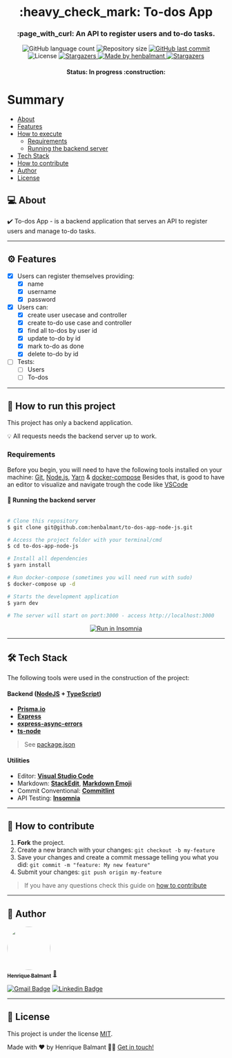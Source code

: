 

<h1 align="center">
     :heavy_check_mark: To-dos App
</h1>

<h3 align="center">
    :page_with_curl: An API to register users and to-do tasks.
</h3>

<p align="center">
  <img alt="GitHub language count" src="https://img.shields.io/github/languages/count/henbalmant/to-dos-app-node-js?color=%2304D361">

  <img alt="Repository size" src="https://img.shields.io/github/repo-size/henbalmant/to-dos-app-node-js">
  
  <a href="https://github.com/henbalmant/delivery-app-node-js/commits/master">
    <img alt="GitHub last commit" src="https://img.shields.io/github/last-commit/henbalmant/to-dos-app-node-js">
  </a>
    
   <img alt="License" src="https://img.shields.io/badge/license-MIT-brightgreen">
   <a href="https://github.com/henbalmant/delivery-app-node-js/stargazers">
    <img alt="Stargazers" src="https://img.shields.io/github/stars/henbalmant/to-dos-app-node-js?style=social">
  </a>

  <a href="https://batcave.dev.br">
    <img alt="Made by henbalmant" src="https://img.shields.io/badge/made%20by-henbalmant-%237519C1">
  </a>
  
  <a href="https://batcave.dev.br/">
    <img alt="Stargazers" src="https://img.shields.io/badge/Batcave-Community-%237159c1?style=flat&logo=ghost">
    </a>
  
 
</p>

<h4 align="center">
	Status: In progress :construction:
</h4>



Summary
=================
<!--ts-->
   * [About](#-about)
   * [Features](#%EF%B8%8F-features)
   * [How to execute](#-how-to-run-this-project)
     * [Requirements](#requirements)
     * [Running the backend server](#-running-the-backend-server)
   * [Tech Stack](#-tech-stack)
   * [How to contribute](#-how-to-contribute)
   * [Author](#-author)
   * [License](#-license)
<!--te-->


## 💻 About

:heavy_check_mark: To-dos App - is a backend application that serves an API to register users and manage to-do tasks.

---

## ⚙️ Features

- [x] Users can register themselves providing:
  - [x] name
  - [x] username
  - [x] password
  
- [x] Users can:
  - [x] create user usecase and controller
  - [x] create to-do use case and controller
  - [x] find all to-dos by user id
  - [x] update to-do by id
  - [x] mark to-do as done
  - [x] delete to-do by id

- [ ] Tests:
  - [ ] Users
  - [ ] To-dos

---

## 🚀 How to run this project

This project has only a backend application.

💡 All requests needs the backend server up to work.

### Requirements

Before you begin, you will need to have the following tools installed on your machine:
[Git](https://git-scm.com), [Node.js](https://nodejs.org/en/), [Yarn](https://yarnpkg.com/getting-started/install) & [docker-compose](https://docs.docker.com/compose/install/)
Besides that, is good to have an editor to visualize and navigate trough the code like [VSCode](https://code.visualstudio.com/)

#### 🎲 Running the backend server

```bash

# Clone this repository
$ git clone git@github.com:henbalmant/to-dos-app-node-js.git

# Access the project folder with your terminal/cmd
$ cd to-dos-app-node-js

# Install all dependencies
$ yarn install

# Run docker-compose (sometimes you will need run with sudo)
$ docker-compose up -d

# Starts the development application
$ yarn dev

# The server will start on port:3000 - access http://localhost:3000 

```
<p align="center">
  <a href="https://github.com/henbalmant/to-dos-app-node-js/blob/master/Insomnia_API_Todos_App.json" target="_blank"><img src="https://insomnia.rest/images/run.svg" alt="Run in Insomnia"></a>
</p>


---

## 🛠 Tech Stack

The following tools were used in the construction of the project:

#### [](https://github.com/tgmarinho/Ecoleta#server-nodejs--typescript)**Backend**  ([NodeJS](https://nodejs.org/en/)  +  [TypeScript](https://www.typescriptlang.org/))

-   **[Prisma.io](https://www.prisma.io/)**
-   **[Express](https://expressjs.com/)**
-   **[express-async-errors](https://www.npmjs.com/package/express-async-errors)**
-   **[ts-node](https://github.com/TypeStrong/ts-node)**

> See  [package.json](https://github.com/henbalmant/delivery-app-node-js/blob/master/package.json)

#### [](https://github.com/tgmarinho/Ecoleta#utilit%C3%A1rios)**Utilities**

-   Editor:  **[Visual Studio Code](https://code.visualstudio.com/)**
-   Markdown:  **[StackEdit](https://stackedit.io/)**,  **[Markdown Emoji](https://gist.github.com/rxaviers/7360908)**
-   Commit Conventional:  **[Commitlint](https://github.com/conventional-changelog/commitlint)**
-   API Testing:  **[Insomnia](https://insomnia.rest/)**

---

## 💪 How to contribute

1. **Fork** the project.
2. Create a new branch with your changes: `git checkout -b my-feature`
3. Save your changes and create a commit message telling you what you did: `git commit -m "feature: My new feature"`
4. Submit your changes: `git push origin my-feature`
> If you have any questions check this guide on [how to contribute](./CONTRIBUTING.md)

---

## 🦸 Author

<a href="https://batcave.dev.br/author/henbalmant/">
 <img style="border-radius: 50%;" src="https://avatars.githubusercontent.com/u/20211646?v=4" width="100px;" alt=""/>
 <br />
 <sub><b>Henrique Balmant</b></sub></a> <a href="https://batcave.dev.br/author/henbalmant/" title="Batcave">🚀</a>
 <br />

[![Gmail Badge](https://img.shields.io/badge/-henrique.balmant@gmail.com-c14438?style=flat-square&logo=Gmail&logoColor=white&link=mailto:henrique.balmant@gmail.com)](mailto:henrique.balmant@gmail.com)
[![Linkedin Badge](https://img.shields.io/badge/-Henrique%20Balmant-blue?style=flat-square&logo=Linkedin&logoColor=white&link=https://www.linkedin.com/in/henrique-balmant/)](https://www.linkedin.com/in/henrique-balmant/)

---

## 📝 License

This project is under the license [MIT](./LICENSE).

Made with ❤️ by Henrique Balmant 👋🏽 [Get in touch!](https://www.linkedin.com/in/henrique-balmant/)
